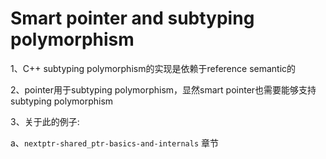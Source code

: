 # Smart pointer and subtyping polymorphism

1、C++ subtyping polymorphism的实现是依赖于reference semantic的

2、pointer用于subtyping polymorphism，显然smart pointer也需要能够支持subtyping polymorphism

3、关于此的例子:

a、`nextptr-shared_ptr-basics-and-internals` 章节